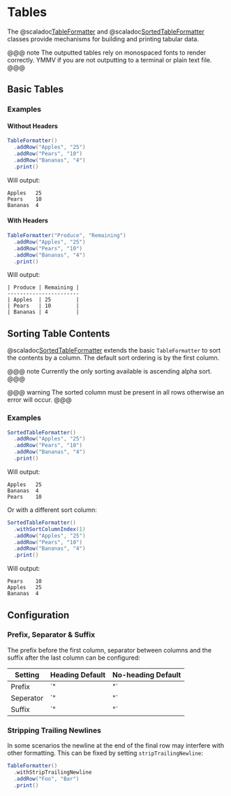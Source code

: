 # Tables

The @scaladoc[TableFormatter](software.purpledragon.text.TableFormatter) and
@scaladoc[SortedTableFormatter](software.purpledragon.text.SortedTableFormatter) classes provide mechanisms for building
and printing tabular data.

@@@ note
The outputted tables rely on monospaced fonts to render correctly. YMMV if you are not outputting to a terminal or plain
text file.
@@@

## Basic Tables

### Examples

#### Without Headers

```scala
TableFormatter()
  .addRow("Apples", "25")
  .addRow("Pears", "10")
  .addRow("Bananas", "4")
  .print()
```

Will output:

```text
Apples   25
Pears    10
Bananas  4
```

#### With Headers


```scala
TableFormatter("Produce", "Remaining")
  .addRow("Apples", "25")
  .addRow("Pears", "10")
  .addRow("Bananas", "4")
  .print()
```

Will output:

```text
| Produce | Remaining |
-----------------------
| Apples  | 25        |
| Pears   | 10        |
| Bananas | 4         |
```

## Sorting Table Contents

@scaladoc[SortedTableFormatter](software.purpledragon.text.SortedTableFormatter) extends the basic `TableFormatter` to
sort the contents by a column. The default sort ordering is by the first column.

@@@ note
Currently the only sorting available is ascending alpha sort.
@@@

@@@ warning
The sorted column must be present in all rows otherwise an error will occur.
@@@

### Examples

```scala
SortedTableFormatter()
  .addRow("Apples", "25")
  .addRow("Pears", "10")
  .addRow("Bananas", "4")
  .print()
```

Will output:

```text
Apples   25
Bananas  4
Pears    10
```

Or with a different sort column:

```scala
SortedTableFormatter()
  .withSortColumnIndex(1)
  .addRow("Apples", "25")
  .addRow("Pears", "10")
  .addRow("Bananas", "4")
  .print()
```

Will output:

```text
Pears    10
Apples   25
Bananas  4
```

## Configuration

### Prefix, Separator & Suffix

The prefix before the first column, separator between columns and the suffix after the last column can be configured:

| Setting   | Heading Default | No-heading Default |
|-----------|-----------------|--------------------|
| Prefix    | `"| "`          | `""`               |
| Seperator | `" | "`         | `"  "`             |
| Suffix    | `" |"`          | `""`               |

### Stripping Trailing Newlines

In some scenarios the newline at the end of the final row may interfere with other formatting. This can be fixed by
setting `stripTrailingNewline`:

```scala
TableFormatter()
  .withStripTrailingNewline
  .addRow("Foo", "Bar")
  .print()
```